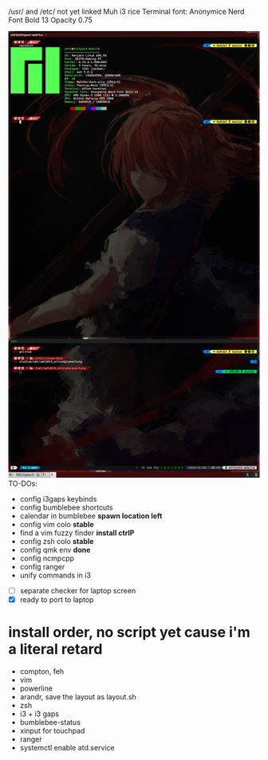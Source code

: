 /usr/ and /etc/ not yet linked
Muh i3 rice
Terminal font: Anonymice Nerd Font Bold 13
Opacity 0.75

![muh chinese waifoo](https://github.com/mnpqraven/dotfiles/blob/master/preview.png?raw=true)
TO-DOs:
- config i3gaps keybinds
- config bumblebee shortcuts
- calendar in bumblebee **spawn location left**
- config vim colo **stable**
- find a vim fuzzy finder **install ctrlP**
- config zsh colo **stable**
- config qmk env **done**
- config ncmpcpp
- config ranger
- unify commands in i3

- [ ] separate checker for laptop screen
- [x] ready to port to laptop

# install order, no script yet cause i'm a literal retard
- compton, feh
- vim
- powerline
- arandr, save the layout as layout.sh
- zsh
- i3 + i3 gaps
- bumblebee-status
- xinput for touchpad
- ranger
- systemctl enable atd.service

